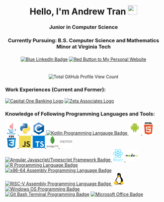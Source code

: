 <h1 align="center">Hello, I'm Andrew Tran
    <img src="https://media.giphy.com/media/hvRJCLFzcasrR4ia7z/giphy.gif" width="30" height="30"/>
</h1>
<h3 align="center">Junior in Computer Science</h3>
<h3 align="center">Currently Pursuing: B.S. Computer Science and Mathematics Minor at Virginia Tech</h3>

<div id="top_images_and_links">
    <center>
        <a href="https://www.linkedin.com/in/andrew-tran-a15760205/" target="_blank" rel="noreferrer"><img align="middle" src="https://img.shields.io/badge/LinkedIn-blue?style=for-the-badge&logo=linkedin&logoColor=white" alt="Blue LinkedIn Badge"/></a>
        <a href="https://andrewtran03.github.io/" target="_blank" rel="noreferrer"><img align="middle" src="https://img.shields.io/badge/Personal_Website-red?style=for-the-badge&logoColor=white" alt="Red Button to My Personal Website"/></a>
    </center>
    <br></br>
    <center>
        <img align="middle" src="https://komarev.com/ghpvc/?username=AndrewTran03&style=flat-square&color=blue" alt="Total GitHub Profile View Count"/>
    </center>
</div>

<div id="work_experiences_and_logos">
    <h3 align="left">Work Experiences (Current and Former):</h3>
    <p align="left">
        <a href="https://www.capitalonecareers.com/" target="_blank" rel="noreferrer"><img align="center" src="https://tse1.mm.bing.net/th?id=OIP.N3EYFYJudoJLpcjMcsdPkQHaHa&pid=Api&P=0" alt="Capital One Banking Logo" width="40" height="40"/></a>
        <a href="https://www.zai.com/#!/" target="_blank" rel="noreferrer"><img align="center" src="https://media.glassdoor.com/sqll/1464469/zeta-associates-squarelogo-1536056437732.png" alt="Zeta Associates Logo" width="40" height="40"/></a>
    </p>
</div>

<div id="programming_languages_and_other_tech_tool_badges">
    <h3 align="left">Knowledge of Following Programming Languages and Tools:</h3>
        <p align="left">
            <a href="https://www.java.com" target="_blank" rel="noreferrer">
                <img src="https://raw.githubusercontent.com/devicons/devicon/master/icons/java/java-original.svg" alt="Java Programming Langugage Badge" width="40" height="40"/>
            </a>
            <a href="https://www.python.org" target="_blank" rel="noreferrer">
                <img src="https://raw.githubusercontent.com/devicons/devicon/master/icons/python/python-original.svg" alt="Python Programming Langauge Badge" width="40" height="40"/>
            </a>
            <a href="https://www.cprogramming.com/" target="_blank" rel="noreferrer">
                <img src="https://raw.githubusercontent.com/devicons/devicon/master/icons/c/c-original.svg" alt="C Programming Language Badge" width="40" height="40"/>
            </a>
            <a href="https://kotlinlang.org" target="_blank" rel="noreferrer">
                <img src="https://www.vectorlogo.zone/logos/kotlinlang/kotlinlang-icon.svg" alt="Kotlin Programming Langauge Badge" width="40" height="40"/>
            </a>
            <a href="https://developer.android.com" target="_blank" rel="noreferrer">
                <img src="https://raw.githubusercontent.com/devicons/devicon/master/icons/android/android-original-wordmark.svg" alt="Android Technology Badge" width="40" height="40"/>
            </a>
            <a href="https://www.w3.org/html/" target="_blank" rel="noreferrer">
                <img src="https://raw.githubusercontent.com/devicons/devicon/master/icons/html5/html5-original-wordmark.svg" alt="HTML5 Programming Language Badge" width="40" height="40"/>
            </a>
            <a href="https://www.w3schools.com/css/" target="_blank" rel="noreferrer">
                <img src="https://raw.githubusercontent.com/devicons/devicon/master/icons/css3/css3-original-wordmark.svg" alt="CSS3 Programming Langauge Badge" width="40" height="40"/>
            </a>
            <a href="https://developer.mozilla.org/en-US/docs/Web/JavaScript" target="_blank" rel="noreferrer">
                <img src="https://raw.githubusercontent.com/devicons/devicon/master/icons/javascript/javascript-original.svg" alt="JavaScript Programming Language Badge" width="40" height="40"/>
            </a>
            <a href="https://www.typescriptlang.org/docs/" target="_blank" rel="noreferrer">
                <img src="https://raw.githubusercontent.com/devicons/devicon/master/icons/typescript/typescript-original.svg" alt="TypeScript Programming Language Badge" width="40" height="40"/>
            </a>
            <a href="https://www.mongodb.com/" target="_blank" rel="noreferrer">
                <img src="https://raw.githubusercontent.com/devicons/devicon/master/icons/mongodb/mongodb-original-wordmark.svg" alt="MongoDB JavaScript Framework Badge" width="40" height="40"/>
            </a>
            <a href="https://expressjs.com" target="_blank" rel="noreferrer">
                <img src="https://raw.githubusercontent.com/devicons/devicon/master/icons/express/express-original-wordmark.svg" alt="Express.js JavaScript Framework Badge" width="40" height="40"/>
            </a>
            <a href="https://angular.io" target="_blank" rel="noreferrer">
                <img src="https://angular.io/assets/images/logos/angular/angular.svg" alt="Angular Javascript/Typescript Framework Badge" width="40" height="40"/>
            </a>
            <a href="https://reactjs.org/" target="_blank" rel="noreferrer">
                <img src="https://raw.githubusercontent.com/devicons/devicon/master/icons/react/react-original-wordmark.svg" alt="React.js Javascript/Typescript Framework Badge" width="40" height="40"/>
            </a>
            <a href="https://nodejs.org" target="_blank" rel="noreferrer">
                <img src="https://raw.githubusercontent.com/devicons/devicon/master/icons/nodejs/nodejs-original-wordmark.svg" alt="Node.js Javascript Framework Badge" width="40" height="40"/>
            </a>
            <a href="https://www.r-project.org/other-docs.html" target="_blank" rel="noreferrer"><img src="https://workingnation.com/wp-content/uploads/2018/05/R_logo.svg_.png" alt="R Programming Language Badge" width="40" height="40"/>
            <a href="https://docs.oracle.com/cd/E19641-01/802-1948/802-1948.pdf" target="_blank" rel="noreferrer"><img src="https://cn.ubuntu.com/static/img/internet-of-things/X86-512.png" alt="x86-64 Assembly Programming Language Badge" width="40" height="40">
            <a href="https://riscv.org/learn/" target="_blank" rel="noreferrer"><img src="https://tse4.mm.bing.net/th?id=OIP.bf1Q7koZ-ZSPBGlWjLZ68QHaEK&pid=Api&P=0" alt="RISC-V Assembly Programming Language Badge" width="40" height="40"/>
            <a href="https://www.linux.org/" target="_blank" rel="noreferrer"><img src="https://raw.githubusercontent.com/devicons/devicon/master/icons/linux/linux-original.svg" alt="Linux Terminal Programming Badge" width="40" height="40"/></a>
            <a href="https://learn.microsoft.com/en-us/windows/" target="_blank" rel="noreferrer"><img src="https://tse1.mm.bing.net/th?id=OIP.YtCUp0BuRKZZp3WY96-NAQHaHa&pid=Api&P=0" alt="Windows OS Programming Badge" width="40" height="40"/></a>
            <a href="https://git-scm.com/downloads" target="_blank" rel="noreferrer"><img src="https://tse4.mm.bing.net/th?id=OIP.KuZdLXaqLfpz-UUU6sH1PQHaHa&pid=Api&P=0" alt="Git Bash Terminal Programming Badge" width="40" height="40"/></a>
            <a href="https://www.office.com/" target="_blank" rel="noreferrer"><img src="https://tse3.mm.bing.net/th?id=OIP.m0k8In7Z4-4jdeyO417lgAHaHa&pid=Api&P=0" alt="Microsoft Office Badge" width="40" height="40"></a>
        </p>
    </h3>
</div>